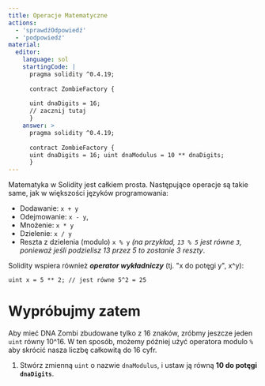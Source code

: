 ```yaml
---
title: Operacje Matematyczne
actions:
  - 'sprawdźOdpowiedź'
  - 'podpowiedź'
material:
  editor:
    language: sol
    startingCode: |
      pragma solidity ^0.4.19;
      
      contract ZombieFactory {
      
      uint dnaDigits = 16;
      // zacznij tutaj
      }
    answer: >
      pragma solidity ^0.4.19;
      
      contract ZombieFactory {
      uint dnaDigits = 16; uint dnaModulus = 10 ** dnaDigits;
      }
---
```

Matematyka w Solidity jest całkiem prosta. Następujące operacje są takie same, jak w większości języków programowania:

* Dodawanie: `x + y`
* Odejmowanie: `x - y`,
* Mnożenie: `x * y`
* Dzielenie: `x / y`
* Reszta z dzielenia (modulo) `x % y` *(na przykład, `13 % 5` jest równe `3`, ponieważ jeśli podzielisz 13 przez 5 to zostanie 3 reszty*.

Solidity wspiera również ***operator wykładniczy*** (tj. "x do potęgi y", x^y):

    uint x = 5 ** 2; // jest równe 5^2 = 25
    

# Wypróbujmy zatem

Aby mieć DNA Zombi zbudowane tylko z 16 znaków, zróbmy jeszcze jeden `uint` równy 10^16. W ten sposób, możemy później użyć operatora modulo `%` aby skrócić nasza liczbę całkowitą do 16 cyfr.

1. Stwórz zmienną `uint` o nazwie `dnaModulus`, i ustaw ją równą **10 do potęgi `dnaDigits`**.